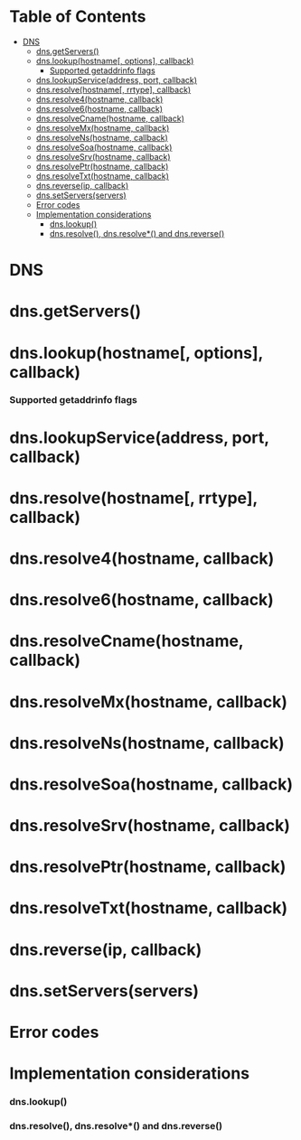 # Table of Contents

- [DNS](#dns)
  - [dns.getServers()](#dnsgetservers)
  - [dns.lookup(hostname[, options], callback)](#dnslookuphostname-options-callback)
    - [Supported getaddrinfo flags](#supported-getaddrinfo-flags)
  - [dns.lookupService(address, port, callback)](#dnslookupserviceaddress-port-callback)
  - [dns.resolve(hostname[, rrtype], callback)](#dnsresolvehostname-rrtype-callback)
  - [dns.resolve4(hostname, callback)](#dnsresolve4hostname-callback)
  - [dns.resolve6(hostname, callback)](#dnsresolve6hostname-callback)
  - [dns.resolveCname(hostname, callback)](#dnsresolvecnamehostname-callback)
  - [dns.resolveMx(hostname, callback)](#dnsresolvemxhostname-callback)
  - [dns.resolveNs(hostname, callback)](#dnsresolvenshostname-callback)
  - [dns.resolveSoa(hostname, callback)](#dnsresolvesoahostname-callback)
  - [dns.resolveSrv(hostname, callback)](#dnsresolvesrvhostname-callback)
  - [dns.resolvePtr(hostname, callback)](#dnsresolveptrhostname-callback)
  - [dns.resolveTxt(hostname, callback)](#dnsresolvetxthostname-callback)
  - [dns.reverse(ip, callback)](#dnsreverseip-callback)
  - [dns.setServers(servers)](#dnssetserversservers)
  - [Error codes](#error-codes)
  - [Implementation considerations](#implementation-considerations)
    - [dns.lookup()](#dnslookup)
    - [dns.resolve(), dns.resolve*() and dns.reverse()](#dnsresolve-dnsresolve-and-dnsreverse)



# DNS
# dns.getServers()
# dns.lookup(hostname[, options], callback)
### Supported getaddrinfo flags
# dns.lookupService(address, port, callback)
# dns.resolve(hostname[, rrtype], callback)
# dns.resolve4(hostname, callback)
# dns.resolve6(hostname, callback)
# dns.resolveCname(hostname, callback)
# dns.resolveMx(hostname, callback)
# dns.resolveNs(hostname, callback)
# dns.resolveSoa(hostname, callback)
# dns.resolveSrv(hostname, callback)
# dns.resolvePtr(hostname, callback)
# dns.resolveTxt(hostname, callback)
# dns.reverse(ip, callback)
# dns.setServers(servers)
# Error codes
# Implementation considerations
### dns.lookup()
### dns.resolve(), dns.resolve*() and dns.reverse()